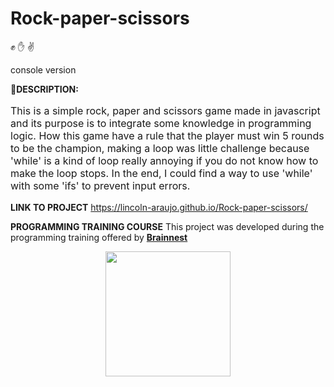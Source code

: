 # Rock-paper-scissors
:fist: :raised_hand: :v: <p style="color=C1C4C4"> console version </font>

:memo:**DESCRIPTION:** 
<p style="font-size: 16px">
    This is a simple rock, paper and scissors game made in javascript and its purpose is to integrate some knowledge in programming logic. 
    How this game have a rule that the player must win 5 rounds to be the champion, making a loop was little challenge because 'while' is a kind of loop really annoying if you do not know how to make the loop stops. In the end, I could find a way to use 'while' with some 'ifs' to prevent input errors.
</p>

**LINK TO PROJECT** 
 https://lincoln-araujo.github.io/Rock-paper-scissors/


**PROGRAMMING TRAINING COURSE**
This project was developed during the programming training offered by [**Brainnest**](https://www.brainnest.consulting/)

<center> <a href="https://www.brainnest.consulting/"><img src="https://static.wixstatic.com/media/4fa9c2_0b28731f38304ed0989a8c0582f953a3~mv2.png/v1/fill/w_2500,h_2500,al_c/4fa9c2_0b28731f38304ed0989a8c0582f953a3~mv2.png" width="200"> </center>